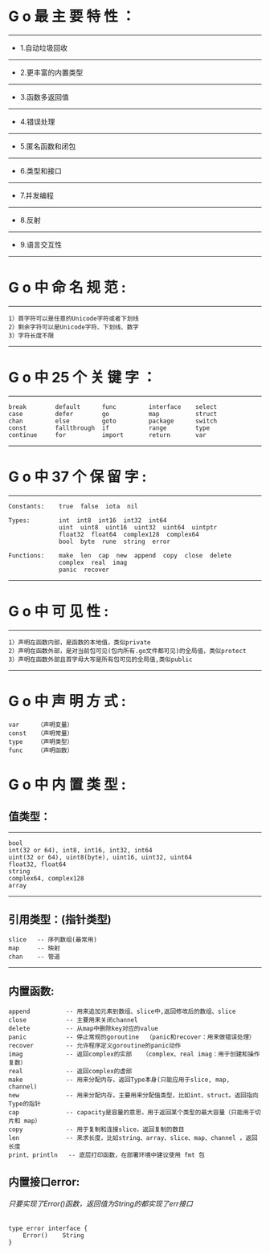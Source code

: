 # G o 最 主 要 特 性 ：


***
*    1.自动垃圾回收  

***
*    2.更丰富的内置类型
***
*    3.函数多返回值
***
*    4.错误处理
***
*    5.匿名函数和闭包
***
*    6.类型和接口
***
*    7.并发编程
***
*    8.反射
***
*    9.语言交互性
***

# G o 中 命 名 规 范 :
***
    1）首字符可以是任意的Unicode字符或者下划线
    2）剩余字符可以是Unicode字符、下划线、数字
    3）字符长度不限

***

# G o 中 25 个 关 键 字 ：
***
    break        default      func         interface    select
    case         defer        go           map          struct
    chan         else         goto         package      switch
    const        fallthrough  if           range        type
    continue     for          import       return       var
***


# G o 中 37 个 保 留 字 :
***
    Constants:    true  false  iota  nil

    Types:        int  int8  int16  int32  int64  
                  uint  uint8  uint16  uint32  uint64  uintptr
                  float32  float64  complex128  complex64
                  bool  byte  rune  string  error

    Functions:    make  len  cap  new  append  copy  close  delete
                  complex  real  imag
                  panic  recover
***

# G o 中 可 见 性 :
***
    1）声明在函数内部，是函数的本地值，类似private
    2）声明在函数外部，是对当前包可见(包内所有.go文件都可见)的全局值，类似protect
    3）声明在函数外部且首字母大写是所有包可见的全局值,类似public
***

# G o 中 声 明 方 式 :
    var     （声明变量）
    const   （声明常量）
    type    （声明类型）
    func    （声明函数）


# G o 中 内 置 类 型 :

## 值类型：

***
    bool
    int(32 or 64), int8, int16, int32, int64
    uint(32 or 64), uint8(byte), uint16, uint32, uint64
    float32, float64
    string
    complex64, complex128
    array
***

## 引用类型：(指针类型)
    slice   -- 序列数组(最常用)
    map     -- 映射
    chan    -- 管道
***

## 内置函数:
    append  		-- 用来追加元素到数组、slice中,返回修改后的数组、slice
    close   		-- 主要用来关闭channel
    delete    		-- 从map中删除key对应的value
    panic    		-- 停止常规的goroutine  （panic和recover：用来做错误处理）
    recover 		-- 允许程序定义goroutine的panic动作
    imag    		-- 返回complex的实部   （complex、real imag：用于创建和操作复数）
    real    		-- 返回complex的虚部
    make    		-- 用来分配内存，返回Type本身(只能应用于slice, map, channel)
    new        		-- 用来分配内存，主要用来分配值类型，比如int、struct。返回指向Type的指针
    cap        		-- capacity是容量的意思，用于返回某个类型的最大容量（只能用于切片和 map）
    copy    		-- 用于复制和连接slice，返回复制的数目
    len        		-- 来求长度，比如string、array、slice、map、channel ，返回长度
    print、println 	-- 底层打印函数，在部署环境中建议使用 fmt 包

## 内置接口error:
###### 只要实现了Error()函数，返回值为String的都实现了err接口
    type error interface { 
        Error()    String
    }

